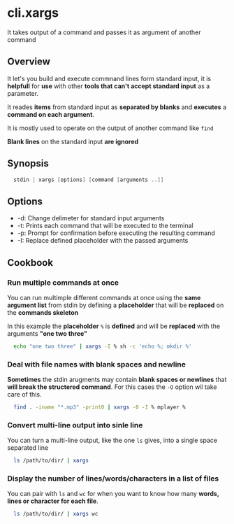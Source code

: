 # cli.xargs

It takes output of a command and passes it as argument of another command

## Overview

It let's you build and execute commnand lines form standard input, it is
**helpfull** for **use** with other **tools that can't accept standard input**
as a parameter.

It reades **items** from standard input as **separated by blanks** and
**executes** a **command on each argument**.

It is mostly used to operate on the output of another command like `find`

**Blank lines** on the standard input **are ignored**

## Synopsis

```h
  stdin | xargs [options] [command [arguments ..]]
```

## Options

- -d: Change delimeter for standard input arguments
- -t: Prints each command that will be executed to the terminal
- -p: Prompt for confirmation before executing the resulting command
- -I: Replace defined placeholder with the passed arguments

## Cookbook

### Run multiple commands at once

You can run multimple different commands at once using the **same argument list**
from stdin by defining a **placeholder** that will be **replaced** on the
**commands skeleton**

In this example the **placeholder** `%` is **defined** and will be **replaced**
with the arguments **"one two three"**

```sh
  echo "one two three" | xargs -I % sh -c 'echo %; mkdir %'
```

### Deal with file names with blank spaces and newline

**Sometimes** the stdin arugments may contain **blank spaces or newlines** that
**will break the structered command**. For this cases the `-O` option wil take
care of this.

```sh
  find . -iname "*.mp3" -print0 | xargs -0 -I % mplayer %
```

### Convert multi-line output into sinle line

You can turn a multi-line output, like the one `ls` gives, into a single space
separated line

```sh
  ls /path/to/dir/ | xargs
```

### Display the number of lines/words/characters in a list of files

You can pair with `ls` and `wc` for when you want to know how many **words, lines
or character for each file**.

```sh
  ls /path/to/dir/ | xargs wc
```
